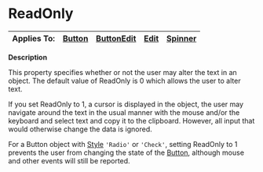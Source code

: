 




<h1 class="heading"><span class="name">ReadOnly</span></h1>

| Applies To: | [Button](./button.md) | [ButtonEdit](./buttonedit.md) | [Edit](./edit.md) | [Spinner](./spinner.md) |
| --- | --- | --- | --- | ---  |


**Description**


This property specifies whether or not the user may alter the text in an object. The default value of ReadOnly is 0 which allows the user to alter text.


If you set ReadOnly to 1, a cursor is displayed in the object, the user may navigate around the text in the usual manner with the mouse and/or the keyboard and select text and copy it to the clipboard. However, all input that would otherwise change the data is ignored.


For a Button object with [Style](style.md) `'Radio'` or `'Check'`, setting ReadOnly to 1 prevents the user from changing the state of the [Button](./button.md), although mouse and other events will still be reported.



